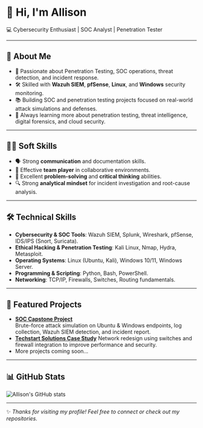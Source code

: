 # 👋 Hi, I'm Allison  

💻 Cybersecurity Enthusiast | SOC Analyst | Penetration Tester

---

## 🚀 About Me  
- 🔐 Passionate about Penetration Testing, SOC operations, threat detection, and incident response.  
- 🛠️ Skilled with **Wazuh SIEM**, **pfSense**, **Linux**, and **Windows** security monitoring.  
- 📚 Building SOC and penetration testing projects focused on real-world attack simulations and defenses.  
- 🌱 Always learning more about penetration testing, threat intelligence, digital forensics, and cloud security.  

---

## 🧑‍💼 Soft Skills  
- 🗣️ Strong **communication** and documentation skills.  
- 🤝 Effective **team player** in collaborative environments.  
- 🧩 Excellent **problem-solving** and **critical thinking** abilities.  
- 🔍 Strong **analytical mindset** for incident investigation and root-cause analysis.  

---

## 🛠️ Technical Skills  
- **Cybersecurity & SOC Tools**: Wazuh SIEM, Splunk, Wireshark, pfSense, IDS/IPS (Snort, Suricata).  
- **Ethical Hacking & Penetration Testing**: Kali Linux, Nmap, Hydra, Metasploit.  
- **Operating Systems**: Linux (Ubuntu, Kali), Windows 10/11, Windows Server.  
- **Programming & Scripting**: Python, Bash, PowerShell.  
- **Networking**: TCP/IP, Firewalls, Switches, Routing fundamentals.  

---

## 📂 Featured Projects  
- [**SOC Capstone Project**](https://github.com/Eon0024/Baztech-Capstone-Project)  
  Brute-force attack simulation on Ubuntu & Windows endpoints, log collection, Wazuh SIEM detection, and incident report.  
- [**Techstart Solutions Case Study**](https://github.com/Eon0024/Techstart-Solutions-Case-Study/)
  Network redesign using switches and firewall integration to improve performance and security.
- More projects coming soon...  

---

## 📊 GitHub Stats  
![Allison's GitHub stats](https://github-readme-stats.vercel.app/api?username=Eon0024&show_icons=true&theme=radical)  

---

✨ *Thanks for visiting my profile! Feel free to connect or check out my repositories.*  
